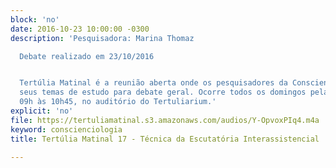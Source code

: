 ```yaml
---
block: 'no'
date: 2016-10-23 10:00:00 -0300
description: 'Pesquisadora: Marina Thomaz

  Debate realizado em 23/10/2016


  Tertúlia Matinal é a reunião aberta onde os pesquisadores da Conscienciologia apresentam
  seus temas de estudo para debate geral. Ocorre todos os domingos pela manhã, das
  09h às 10h45, no auditório do Tertuliarium.'
explicit: 'no'
file: https://tertuliamatinal.s3.amazonaws.com/audios/Y-OpvoxPIq4.m4a
keyword: conscienciologia
title: Tertúlia Matinal 17 - Técnica da Escutatória Interassistencial

---
```

